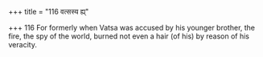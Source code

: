+++
title = "116 वत्सस्य ह्य्"

+++
116	For formerly when Vatsa was accused by his younger brother, the fire, the spy of the world, burned not even a hair (of his) by reason of his veracity.